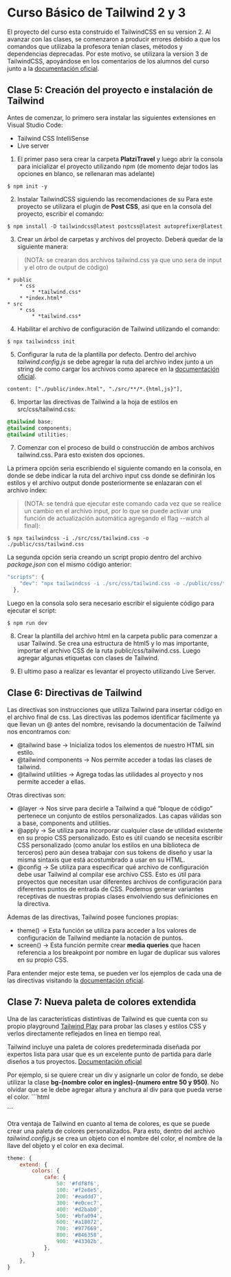 # Curso Básico de Tailwind 2 y 3

El proyecto del curso esta construido el TailwindCSS en su version 2. 
Al avanzar con las clases, se comenzaron a producir errores debido a que los comandos que utilizaba la profesora tenían clases, métodos y dependencias deprecadas.
Por este motivo, se utilizara la version 3 de TailwindCSS, apoyándose en los comentarios de los alumnos del curso junto a la [documentación oficial](https://tailwindcss.com/docs/installation).


## Clase 5: Creación del proyecto e instalación de Tailwind
Antes de comenzar, lo primero sera instalar las siguientes extensiones en Visual Studio Code: 
+ Tailwind CSS IntelliSense
+ Live server

1. El primer paso sera crear la carpeta **PlatziTravel** y luego abrir la consola para inicializar el proyecto utilizando npm (de momento dejar todos las opciones en blanco, se rellenaran mas adelante)

`$ npm init -y`

2. Instalar TailwindCSS siguiendo las recomendaciones de su 
Para este proyecto se utilizara el plugin de **Post CSS**, asi que en la consola del proyecto, escribir el comando:

`$ npm install -D tailwindcss@latest postcss@latest autoprefixer@latest`

3. Crear un árbol de carpetas y archivos del proyecto. Deberá quedar de la siguiente manera:
>(NOTA: se crearan dos archivos tailwind.css ya que uno sera de input y el otro de output de código)

	* public
		* css
			* *tailwind.css*
		* *index.html*
	* src
		* css
			* *tailwind.css*

4. Habilitar el archivo de configuración de Tailwind utilizando el comando:

`$ npx tailwindcss init`

5. Configurar la ruta de la plantilla por defecto. Dentro del archivo *tailwind.config.js*  se debe agregar la ruta del archivo index junto a un string de como cargar los archivos como aparece en la [documentación oficial](https://tailwindcss.com/docs/installation/using-postcss).
```
content: ["./public/index.html", "./src/**/*.{html,js}"],
```

6. Importar las directivas de Tailwind a la hoja de estilos en src/css/tailwind.css:
```css
@tailwind base;
@tailwind components;
@tailwind utilities;
```

7. Comenzar con el proceso de build o construcción de ambos archivos tailwind.css. Para esto existen dos opciones.

La primera opción seria escribiendo el siguiente comando en la consola, en donde se debe indicar la ruta del archivo input css donde se definirán los estilos y el archivo output donde posteriormente se enlazaran con el archivo index:
> (NOTA: se tendrá que ejecutar este comando cada vez que se realice un cambio en el archivo input, por lo que se puede activar una función de actualización automática agregando el flag --watch al final):

`$ npx tailwindcss -i ./src/css/tailwind.css -o ./public/css/tailwind.css`

La segunda opción seria creando un script propio dentro del archivo *package.json* con el mismo código anterior:
```javascript
"scripts": {
    "dev": "npx tailwindcss -i ./src/css/tailwind.css -o ./public/css/tailwind.css --watch",
  },
```
Luego en la consola solo sera necesario escribir el siguiente código para ejecutar el script:

`$ npm run dev`

8. Crear la plantilla del archivo html en la carpeta public para comenzar a usar Tailwind. Se crea una estructura de html5 y lo mas importante, importar el archivo CSS de la ruta public/css/tailwind.css.
Luego agregar algunas etiquetas con clases de Tailwind.

9. El ultimo paso a realizar es levantar el proyecto utilizando Live Server.


## Clase 6: Directivas de Tailwind

Las directivas son instrucciones que utiliza Tailwind para insertar código en el archivo final de css. 
Las directivas las podemos identificar fácilmente ya que llevan un @ antes del nombre, revisando la documentación de Tailwind nos encontramos con:

+ @tailwind base → Inicializa todos los elementos de nuestro HTML sin estilo.
+ @tailwind components → Nos permite acceder a todas las clases de tailwind.
+ @tailwind utilities → Agrega todas las utilidades al proyecto y nos permite acceder a ellas.

Otras directivas son:
+ @layer → Nos sirve para decirle a Tailwind a qué “bloque de código” pertenece un conjunto de estilos personalizados. Las capas válidas son a base, components and utilities.
+ @apply → Se utiliza para incorporar cualquier clase de utilidad existente en su propio CSS personalizado. Esto es útil cuando se necesita escribir CSS personalizado (como anular los estilos en una biblioteca de terceros) pero aún desea trabajar con sus tokens de diseño y usar la misma sintaxis que está acostumbrado a usar en su HTML.
+ @config → Se utiliza para especificar qué archivo de configuración debe usar Tailwind al compilar ese archivo CSS. Esto es útil para proyectos que necesitan usar diferentes archivos de configuración para diferentes puntos de entrada de CSS.
Podemos generar variantes receptivas de nuestras propias clases envolviendo sus definiciones en la directiva.

Ademas de las directivas, Tailwind posee funciones propias:
+ theme() → Esta función se utiliza para acceder a los valores de configuración de Tailwind mediante la notación de puntos.
+ screen() → Esta función permite crear **media queries** que hacen referencia a los breakpoint por nombre en lugar de duplicar sus valores en su propio CSS.

Para entender mejor este tema, se pueden ver los ejemplos de cada una de las directivas visitando la [documentación oficial](https://tailwindcss.com/docs/functions-and-directives).


## Clase 7: Nueva paleta de colores extendida

Una de las características distintivas de Tailwind es que cuenta con su propio playground [Tailwind Play](https://play.tailwindcss.com/) para probar las clases y estilos CSS y verlos directamente reflejados en linea en tiempo real. 

Tailwind incluye una paleta de colores predeterminada diseñada por expertos lista para usar que es un excelente punto de partida para darle diseños a tus proyectos.
[Documentación oficial](https://tailwindcss.com/docs/customizing-colors)

Por ejemplo, si se quiere crear un div y asignarle un color de fondo, se debe utilizar la clase **bg-(nombre color en ingles)-(numero entre 50 y 950)**. 
No olvidar que se le debe agregar altura y anchura al div para que pueda verse el color.
´´´html
<div class="w-64 h-64 bg-blue-300">
</div>
´´´

Otra ventaja de Tailwind en cuanto al tema de colores, es que se puede crear una paleta de colores personalizados. 
Para esto, dentro del archivo *tailwind.config.js* se crea un objeto con el nombre del color, el nombre de la llave del objeto y el color en exa decimal. 
```javascript
theme: {
    extend: {
		colors: {
			cafe: {
				50: '#fdf8f6',
				100: '#f2e8e5',
				200: '#eaddd7',
				300: '#e0cec7',
				400: '#d2bab0',
				500: '#bfa094',
				600: '#a18072',
				700: '#977669',
				800: '#846358',
				900: '#43302b',
			},
		}
    },
}
```

